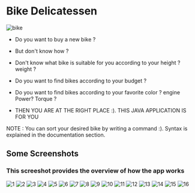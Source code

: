 # Bike Delicatessen

![bike](https://user-images.githubusercontent.com/64036703/126870589-013f76f0-782c-4e6e-962a-0fdde0265909.jpg)


* Do you want to buy a new bike ? 


* But don't know how ?


* Don't know what bike is suitable for you according to your height ? weight ?


* Do you want to find bikes according to your budget ? 


* Do you want to find bikes according to your favorite color ? engine Power? Torque ? 


* THEN YOU ARE AT THE RIGHT PLACE :). THIS JAVA APPLICATION IS FOR YOU


NOTE : You can sort your desired bike by writing a command :). Syntax is explained in the documentation section.

## Some Screenshots

### This screeshot provides the overview of how the app works
![1](https://user-images.githubusercontent.com/64036703/126551657-6c794cad-f49f-4963-9b42-abbc1cc45a3f.png)
![2](https://user-images.githubusercontent.com/64036703/126551662-ce4c5189-8c3e-4d2c-80dd-b4a5d40e9f9f.png)
![3](https://user-images.githubusercontent.com/64036703/126551665-808f8cc1-40be-4efc-9536-cf17bb5f6e2c.png)
![4](https://user-images.githubusercontent.com/64036703/126551666-f759eec7-16da-4968-b1b3-0dd4ebf0c150.png)
![5](https://user-images.githubusercontent.com/64036703/126551667-d8f999e2-ae40-492c-9e15-ce64d3f3ae4c.png)
![6](https://user-images.githubusercontent.com/64036703/126551668-8b4a8158-ce74-477e-98ba-41edae909bfc.png)
![7](https://user-images.githubusercontent.com/64036703/126551672-2ee6a9af-d0f4-4f3e-b4bb-b5ef7a1e8019.png)
![8](https://user-images.githubusercontent.com/64036703/126551674-0bbc6b27-7867-4084-bb9f-db80b5b1ebb2.png)
![9](https://user-images.githubusercontent.com/64036703/126551677-cf66d908-a6cc-41aa-ae1c-914ba2e4e976.png)
![10](https://user-images.githubusercontent.com/64036703/126551678-d1cda707-7066-4cec-8843-375a9403dd8b.png)
![11](https://user-images.githubusercontent.com/64036703/126551681-3a0e92c5-5ca5-4591-8367-d76f3c62a2d1.png)
![12](https://user-images.githubusercontent.com/64036703/126551683-86c7893b-745a-44fd-9af0-68bb6e65ed9b.png)
![13](https://user-images.githubusercontent.com/64036703/126551684-18364997-76a5-46fa-8bec-8aa593eb1098.png)
![14](https://user-images.githubusercontent.com/64036703/126551687-fdf87f59-3828-4d11-81f0-5dbaf887ef1d.png)
![15](https://user-images.githubusercontent.com/64036703/126551689-f7ef7941-24c6-45e6-a7a9-7e8c056cce92.png)
![16](https://user-images.githubusercontent.com/64036703/126551691-1f9010cd-7363-4986-93c4-1fa5ba89549c.png)
